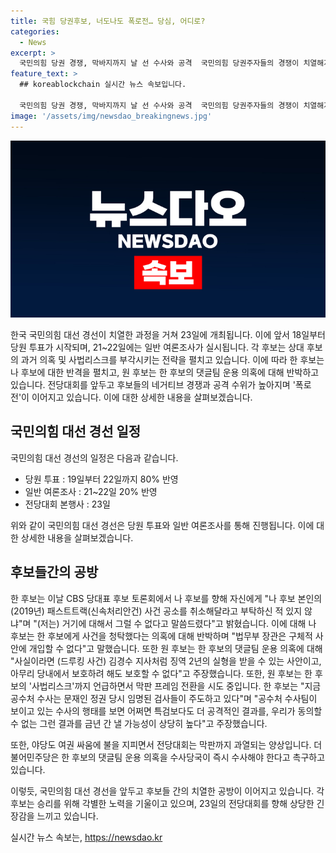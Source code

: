 ```yaml
---
title: 국힘 당권후보, 너도나도 폭로전… 당심, 어디로?
categories:
  - News
excerpt: >
  국민의힘 당권 경쟁, 막바지까지 날 선 수사와 공격  국민의힘 당권주자들의 경쟁이 치열해지고 있다. 한동훈 후보는 상대 후보에 대한 공격을 받으며 반격에 나서고, 후보들의 네거티브와 경쟁도 치열해졌다. 나경원 후보는 한 후보에게 사건을 청탁했다는 주장을 반박했고, 원희룡 후보는 채상병 특검법 수용 주장과 관련하여 반박했다. 이에 따라 23일 전당대회를 제외한 당 공식 일정이 종료되고 당원 투표가 시작되며, 후보들의 막바지 공격은 SNS 상에서도 이어지고 있다.
feature_text: >
  ## koreablockchain 실시간 뉴스 속보입니다.

  국민의힘 당권 경쟁, 막바지까지 날 선 수사와 공격  국민의힘 당권주자들의 경쟁이 치열해지고 있다. 한동훈 후보는 상대 후보에 대한 공격을 받으며 반격에 나서고, 후보들의 네거티브와 경쟁도 치열해졌다. 나경원 후보는 한 후보에게 사건을 청탁했다는 주장을 반박했고, 원희룡 후보는 채상병 특검법 수용 주장과 관련하여 반박했다. 이에 따라 23일 전당대회를 제외한 당 공식 일정이 종료되고 당원 투표가 시작되며, 후보들의 막바지 공격은 SNS 상에서도 이어지고 있다.
image: '/assets/img/newsdao_breakingnews.jpg'
---
```


<p><img src="/assets/img/newsdao_breakingnews.jpg" alt="koreablockchain 속보" /></p>

<p>한국 국민의힘 대선 경선이 치열한 과정을 거쳐 23일에 개최됩니다. 이에 앞서 18일부터 당원 투표가 시작되며, 21~22일에는 일반 여론조사가 실시됩니다. 각 후보는 상대 후보의 과거 의혹 및 사법리스크를 부각시키는 전략을 펼치고 있습니다. 이에 따라 한 후보는 나 후보에 대한 반격을 펼치고, 원 후보는 한 후보의 댓글팀 운용 의혹에 대해 반박하고 있습니다. 전당대회를 앞두고 후보들의 네거티브 경쟁과 공격 수위가 높아지며 '폭로전'이 이어지고 있습니다. 이에 대한 상세한 내용을 살펴보겠습니다. </p>

<h2 data-ke-size="size26">국민의힘 대선 경선 일정</h2>

<p>국민의힘 대선 경선의 일정은 다음과 같습니다.</p>

<ul>
  <li>당원 투표 : 19일부터 22일까지 80% 반영</li>
  <li>일반 여론조사 : 21~22일 20% 반영</li>
  <li>전당대회 본행사 : 23일</li>
</ul>

<p>위와 같이 국민의힘 대선 경선은 당원 투표와 일반 여론조사를 통해 진행됩니다. 이에 대한 상세한 내용을 살펴보겠습니다.</p>

<h2 data-ke-size="size26">후보들간의 공방</h2>

<p>한 후보는 이날 CBS 당대표 후보 토론회에서 나 후보를 향해 자신에게 "나 후보 본인의 (2019년) 패스트트랙(신속처리안건) 사건 공소를 취소해달라고 부탁하신 적 있지 않냐"며 "(저는) 거기에 대해서 그럴 수 없다고 말씀드렸다"고 밝혔습니다. 이에 대해 나 후보는 한 후보에게 사건을 청탁했다는 의혹에 대해 반박하며 "법무부 장관은 구체적 사안에 개입할 수 없다"고 말했습니다. 또한 원 후보는 한 후보의 댓글팀 운용 의혹에 대해 "사실이라면 (드루킹 사건) 김경수 지사처럼 징역 2년의 실형을 받을 수 있는 사안이고, 아무리 당내에서 보호하려 해도 보호할 수 없다"고 주장했습니다.
또한, 원 후보는 한 후보의 '사법리스크'까지 언급하면서 막판 프레임 전환을 시도 중입니다. 한 후보는 "지금 공수처 수사는 문재인 정권 당시 임명된 검사들이 주도하고 있다"며 "공수처 수사팀이 보이고 있는 수사의 행태를 보면 어쩌면 특검보다도 더 공격적인 결과를, 우리가 동의할 수 없는 그런 결과를 금년 간 낼 가능성이 상당히 높다"고 주장했습니다.</p>

<p>또한, 야당도 여권 싸움에 불을 지피면서 전당대회는 막판까지 과열되는 양상입니다. 더불어민주당은 한 후보의 댓글팀 운용 의혹을 수사당국이 즉시 수사해야 한다고 촉구하고 있습니다.</p>

<p>이렇듯, 국민의힘 대선 경선을 앞두고 후보들 간의 치열한 공방이 이어지고 있습니다. 각 후보는 승리를 위해 각별한 노력을 기울이고 있으며, 23일의 전당대회를 향해 상당한 긴장감을 느끼고 있습니다.</p>
실시간 뉴스 속보는, <a href="https://newsdao.kr" rel="dofollow">https://newsdao.kr</a>


